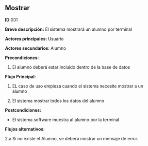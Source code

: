 ## Mostrar

**ID**:001

**Breve descripción:** El sistema mostrará un alumno por terminal

**Actores principales:** Usuario

**Actores secundarios:** Alumno

**Precondiciones:**

1. El alumno deberá estar incluido dentro de la base de datos


**Flujo Principal:**

1. EL caso de uso empieza cuando el sistema necesite mostrar a un alumno

2. El sistema mostrar todos los datos del alumno

**Postcondiciones:**

* El sistema software muestra al alumno por la terminal

**Flujos alternativos:**

2.a Si no existe el Alumno, se deberá mostrar un mensaje de error.
